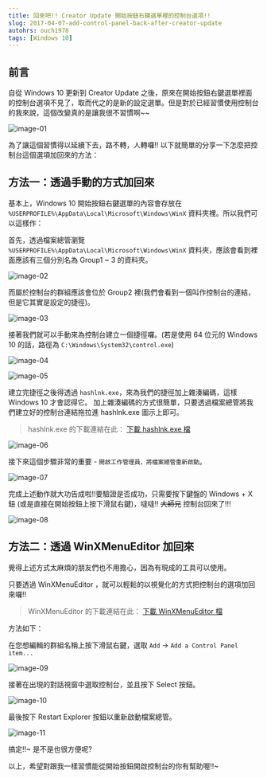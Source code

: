```yaml
---
title: 回來吧!! Creator Update 開始按鈕右鍵選單裡的控制台選項!!
slug: 2017-04-07-add-control-panel-back-after-creator-update
autohrs: ouch1978
tags: [Windows 10]
---
```


## 前言

自從 Windows 10 更新到 Creator Update 之後，原來在開始按鈕右鍵選單裡面的控制台選項不見了，取而代之的是新的設定選單。但是對於已經習慣使用控制台的我來說，這個改變真的是讓我很不習慣啊~~

![image-01](01-control-panel-link-is-gone-after-creator-update.png "控制台選項在 Creator Update 之後消失了")

為了讓這個習慣得以延續下去，路不轉，人轉囉!! 以下就簡單的分享一下怎麼把控制台這個選項加回來的方法：

<!--truncate-->

## 方法一：透過手動的方式加回來

基本上，Windows 10 開始按鈕右鍵選單的內容會存放在 `%USERPROFILE%\AppData\Local\Microsoft\Windows\WinX` 資料夾裡。所以我們可以這樣作：

首先，透過檔案總管瀏覽 `%USERPROFILE%\AppData\Local\Microsoft\Windows\WinX` 資料夾，應該會看到裡面應該有三個分別名為 Group1 ~ 3 的資料夾。

![image-02](02-group-folders.png "Group1 ~ Group3 資料夾")

而屬於控制台的群組應該會位於 Group2 裡(我們會看到一個叫作控制台的連結，但是它其實是設定的捷徑)。

![image-03](03-links-in-group2.png "Group2 裡的連結")

接著我們就可以手動來為控制台建立一個捷徑囉。(若是使用 64 位元的 Windows 10 的話，路徑為 `C:\Windows\System32\control.exe`)

![image-04](04-create-link-for-control-panel.png "為控制台建立捷徑")

![image-05](05-name-the-link-with-control-panel.png "將捷徑的名稱取為控制台")

建立完捷徑之後得透過 `hashlnk.exe`，來為我們的捷徑加上雜湊編碼，這樣 Windows 10 才會認得它。
加上雜湊編碼的方式很簡單，只要透過檔案總管將我們建立好的控制台連結拖拉進 hashlnk.exe 圖示上即可。

> hashlnk.exe 的下載連結在此： [下載 hashlnk.exe 檔][下載 hashlnk.exe 檔]

[下載 hashlnk.exe 檔]: https://github.com/riverar/hashlnk/raw/master/bin/hashlnk_0.2.0.0.zip "下載 hashlnk.exe 檔"

![image-06](06-drag-link-into-hashlnk.png "將控制台捷徑拖拉到 hashlnk.exe 的圖示上")

接下來這個步驟非常的重要 - `開啟工作管理員，將檔案總管重新啟動`。

![image-07](07-restart-explorer.png "重新啟動檔案總管")

完成上述動作就大功告成啦!!要驗證是否成功，只需要按下鍵盤的 Windows + X 鈕 (或是直接在開始按鈕上按下滑鼠右鍵)，噠噠!! ~~大師兄~~ 控制台回來了!!!

![image-08](08-get-control-panel-link-back.png "控制台回來了")

## 方法二：透過 WinXMenuEditor 加回來

覺得上述方式太麻煩的朋友們也不用擔心，因為有現成的工具可以使用。

只要透過 WinXMenuEditor ，就可以輕鬆的以視覺化的方式把控制台的選項加回來囉!!

> WinXMenuEditor 的下載連結在此： [下載 WinXMenuEditor 檔][下載 winxmenueditor 檔]

[下載 winxmenueditor 檔]: http://winaero.com/request.php?21 "下載 WinXMenuEditor 檔"

方法如下：

在您想編輯的群組名稱上按下滑鼠右鍵，選取 `Add` -> `Add a Control Panel item...`

![image-09](09-add-control-panel-item.png "選取 Add a Control Panel item")

接著在出現的對話視窗中選取控制台，並且按下 Select 按鈕。

![image-10](10-select-control-panel.png "選取 Add a Control Panel item")

最後按下 Restart Explorer 按鈕以重新啟動檔案總管。

![image-11](11-click-restart-explorer-button.png "按下 Restart Explorer 按鈕以重新啟動檔案總管")

搞定!!~ 是不是也很方便呢?

以上，希望對跟我一樣習慣能從開始按鈕開啟控制台的你有幫助喔!!~
